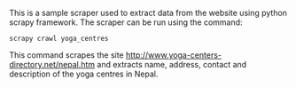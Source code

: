 This is a sample scraper used to extract data from the website using python scrapy framework.
The scraper can be run using the command:
  
`scrapy crawl yoga_centres`
  
This command scrapes the site http://www.yoga-centers-directory.net/nepal.htm and extracts name, address, contact and description of the yoga centres in Nepal.
